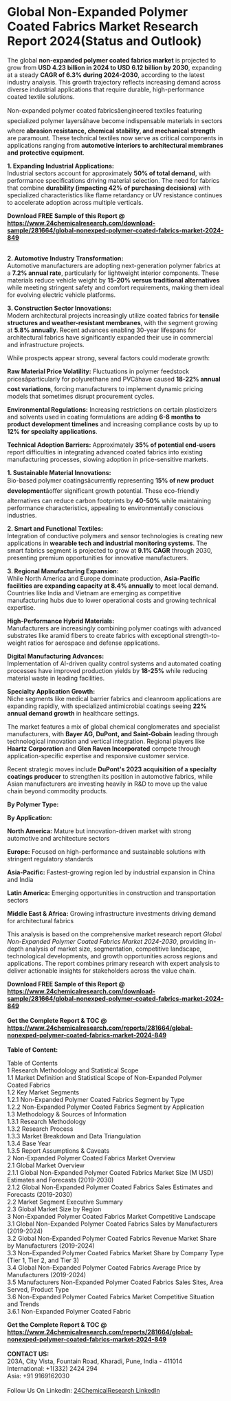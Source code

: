 <h1>Global Non-Expanded Polymer Coated Fabrics Market Research Report 2024(Status and Outlook)</h1><p>The global <strong>non-expanded polymer coated fabrics market</strong> is projected to grow from <strong>USD 4.23 billion in 2024 to USD 6.12 billion by 2030</strong>, expanding at a steady <strong>CAGR of 6.3% during 2024-2030</strong>, according to the latest industry analysis. This growth trajectory reflects increasing demand across diverse industrial applications that require durable, high-performance coated textile solutions.</p><p>Non-expanded polymer coated fabricsâengineered textiles featuring specialized polymer layersâhave become indispensable materials in sectors where <strong>abrasion resistance, chemical stability, and mechanical strength</strong> are paramount. These technical textiles now serve as critical components in applications ranging from <strong>automotive interiors to architectural membranes and protective equipment</strong>.</p><p><strong>1. Expanding Industrial Applications:</strong><br>
Industrial sectors account for approximately <strong>50% of total demand</strong>, with performance specifications driving material selection. The need for fabrics that combine <strong>durability (impacting 42% of purchasing decisions)</strong> with specialized characteristics like flame retardancy or UV resistance continues to accelerate adoption across multiple verticals.</p><div><b>Download FREE Sample of this Report @ 
            <a href="https://www.24chemicalresearch.com/download-sample/281664/global-nonexped-polymer-coated-fabrics-market-2024-849">
            https://www.24chemicalresearch.com/download-sample/281664/global-nonexped-polymer-coated-fabrics-market-2024-849</a></b></div><br><p><strong>2. Automotive Industry Transformation:</strong><br>
Automotive manufacturers are adopting next-generation polymer fabrics at a <strong>7.2% annual rate</strong>, particularly for lightweight interior components. These materials reduce vehicle weight by <strong>15-20% versus traditional alternatives</strong> while meeting stringent safety and comfort requirements, making them ideal for evolving electric vehicle platforms.</p><p><strong>3. Construction Sector Innovations:</strong><br>
Modern architectural projects increasingly utilize coated fabrics for <strong>tensile structures and weather-resistant membranes</strong>, with the segment growing at <strong>5.8% annually</strong>. Recent advances enabling 30-year lifespans for architectural fabrics have significantly expanded their use in commercial and infrastructure projects.</p><p>While prospects appear strong, several factors could moderate growth:</p><p><strong>Raw Material Price Volatility:</strong> Fluctuations in polymer feedstock pricesâparticularly for polyurethane and PVCâhave caused <strong>18-22% annual cost variations</strong>, forcing manufacturers to implement dynamic pricing models that sometimes disrupt procurement cycles.</p><p><strong>Environmental Regulations:</strong> Increasing restrictions on certain plasticizers and solvents used in coating formulations are adding <strong>6-8 months to product development timelines</strong> and increasing compliance costs by up to <strong>12% for specialty applications</strong>.</p><p><strong>Technical Adoption Barriers:</strong> Approximately <strong>35% of potential end-users</strong> report difficulties in integrating advanced coated fabrics into existing manufacturing processes, slowing adoption in price-sensitive markets.</p><p><strong>1. Sustainable Material Innovations:</strong><br>
Bio-based polymer coatingsâcurrently representing <strong>15% of new product development</strong>âoffer significant growth potential. These eco-friendly alternatives can reduce carbon footprints by <strong>40-50%</strong> while maintaining performance characteristics, appealing to environmentally conscious industries.</p><p><strong>2. Smart and Functional Textiles:</strong><br>
Integration of conductive polymers and sensor technologies is creating new applications in <strong>wearable tech and industrial monitoring systems</strong>. The smart fabrics segment is projected to grow at <strong>9.1% CAGR</strong> through 2030, presenting premium opportunities for innovative manufacturers.</p><p><strong>3. Regional Manufacturing Expansion:</strong><br>
While North America and Europe dominate production, <strong>Asia-Pacific facilities are expanding capacity at 8.4% annually</strong> to meet local demand. Countries like India and Vietnam are emerging as competitive manufacturing hubs due to lower operational costs and growing technical expertise.</p><p><strong>High-Performance Hybrid Materials:</strong><br>
    Manufacturers are increasingly combining polymer coatings with advanced substrates like aramid fibers to create fabrics with exceptional strength-to-weight ratios for aerospace and defense applications.</p><p><strong>Digital Manufacturing Advances:</strong><br>
    Implementation of AI-driven quality control systems and automated coating processes have improved production yields by <strong>18-25%</strong> while reducing material waste in leading facilities.</p><p><strong>Specialty Application Growth:</strong><br>
    Niche segments like medical barrier fabrics and cleanroom applications are expanding rapidly, with specialized antimicrobial coatings seeing <strong>22% annual demand growth</strong> in healthcare settings.</p><p>The market features a mix of global chemical conglomerates and specialist manufacturers, with <strong>Bayer AG, DuPont, and Saint-Gobain</strong> leading through technological innovation and vertical integration. Regional players like <strong>Haartz Corporation</strong> and <strong>Glen Raven Incorporated</strong> compete through application-specific expertise and responsive customer service.</p><p>Recent strategic moves include <strong>DuPont's 2023 acquisition of a specialty coatings producer</strong> to strengthen its position in automotive fabrics, while Asian manufacturers are investing heavily in R&amp;D to move up the value chain beyond commodity products.</p><p><strong>By Polymer Type:</strong></p><p><strong>By Application:</strong></p><p><strong>North America:</strong> Mature but innovation-driven market with strong automotive and architecture sectors</p><p><strong>Europe:</strong> Focused on high-performance and sustainable solutions with stringent regulatory standards</p><p><strong>Asia-Pacific:</strong> Fastest-growing region led by industrial expansion in China and India</p><p><strong>Latin America:</strong> Emerging opportunities in construction and transportation sectors</p><p><strong>Middle East &amp; Africa:</strong> Growing infrastructure investments driving demand for architectural fabrics</p><p>This analysis is based on the comprehensive market research report <em>Global Non-Expanded Polymer Coated Fabrics Market 2024-2030</em>, providing in-depth analysis of market size, segmentation, competitive landscape, technological developments, and growth opportunities across regions and applications. The report combines primary research with expert analysis to deliver actionable insights for stakeholders across the value chain.</p><div><b>Download FREE Sample of this Report @ 
            <a href="https://www.24chemicalresearch.com/download-sample/281664/global-nonexped-polymer-coated-fabrics-market-2024-849">
            https://www.24chemicalresearch.com/download-sample/281664/global-nonexped-polymer-coated-fabrics-market-2024-849</a></b></div><br><div><b>Get the Complete Report & TOC @ 
            <a href="https://www.24chemicalresearch.com/reports/281664/global-nonexped-polymer-coated-fabrics-market-2024-849">
            https://www.24chemicalresearch.com/reports/281664/global-nonexped-polymer-coated-fabrics-market-2024-849</a></b></div><br>
            <b>Table of Content:</b><p>Table of Contents<br />
 1 Research Methodology and Statistical Scope<br />
 1.1 Market Definition and Statistical Scope of Non-Expanded Polymer Coated Fabrics<br />
 1.2 Key Market Segments<br />
 1.2.1 Non-Expanded Polymer Coated Fabrics Segment by Type<br />
 1.2.2 Non-Expanded Polymer Coated Fabrics Segment by Application<br />
 1.3 Methodology & Sources of Information<br />
 1.3.1 Research Methodology<br />
 1.3.2 Research Process<br />
 1.3.3 Market Breakdown and Data Triangulation<br />
 1.3.4 Base Year<br />
 1.3.5 Report Assumptions & Caveats<br />
 2 Non-Expanded Polymer Coated Fabrics Market Overview<br />
 2.1 Global Market Overview<br />
 2.1.1 Global Non-Expanded Polymer Coated Fabrics Market Size (M USD) Estimates and Forecasts (2019-2030)<br />
 2.1.2 Global Non-Expanded Polymer Coated Fabrics Sales Estimates and Forecasts (2019-2030)<br />
 2.2 Market Segment Executive Summary<br />
 2.3 Global Market Size by Region<br />
 3 Non-Expanded Polymer Coated Fabrics Market Competitive Landscape<br />
 3.1 Global Non-Expanded Polymer Coated Fabrics Sales by Manufacturers (2019-2024)<br />
 3.2 Global Non-Expanded Polymer Coated Fabrics Revenue Market Share by Manufacturers (2019-2024)<br />
 3.3 Non-Expanded Polymer Coated Fabrics Market Share by Company Type (Tier 1, Tier 2, and Tier 3)<br />
 3.4 Global Non-Expanded Polymer Coated Fabrics Average Price by Manufacturers (2019-2024)<br />
 3.5 Manufacturers Non-Expanded Polymer Coated Fabrics Sales Sites, Area Served, Product Type<br />
 3.6 Non-Expanded Polymer Coated Fabrics Market Competitive Situation and Trends<br />
 3.6.1 Non-Expanded Polymer Coated Fabric</p><div><b>Get the Complete Report & TOC @ 
            <a href="https://www.24chemicalresearch.com/reports/281664/global-nonexped-polymer-coated-fabrics-market-2024-849">
            https://www.24chemicalresearch.com/reports/281664/global-nonexped-polymer-coated-fabrics-market-2024-849</a></b></div><br><b>CONTACT US:</b><br>
            203A, City Vista, Fountain Road, Kharadi, Pune, India - 411014<br>
            International: +1(332) 2424 294<br>
            Asia: +91 9169162030 <br><br>
            Follow Us On LinkedIn: <a href="https://www.linkedin.com/company/24chemicalresearch/">24ChemicalResearch LinkedIn</a>